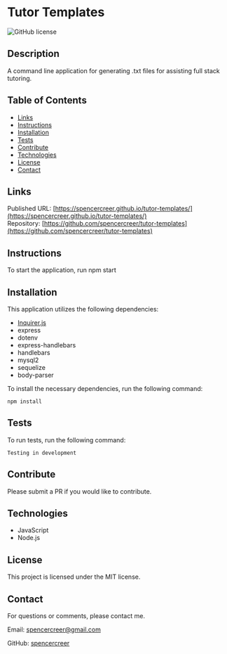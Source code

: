 # Tutor Templates
![GitHub license](https://img.shields.io/badge/license-MIT-blue.svg)

## Description
A command line application for generating .txt files for assisting full stack tutoring.

## Table of Contents
* [Links](#links)
* [Instructions](#instructions) 
* [Installation](#installations) 
* [Tests](#tests)
* [Contribute](#contribute) 
* [Technologies](#technologies)  
* [License](#license)
* [Contact](#contact)

## Links
Published URL: [https://spencercreer.github.io/tutor-templates/](https://spencercreer.github.io/tutor-templates/)<br>
Repository: [https://github.com/spencercreer/tutor-templates](https://github.com/spencercreer/tutor-templates)

## Instructions
To start the application, run npm start

## Installation
This application utilizes the following dependencies:
* [Inquirer.js](https://www.npmjs.com/package/inquirer)
* express
* dotenv
* express-handlebars
* handlebars
* mysql2
* sequelize
* body-parser

To install the necessary dependencies, run the following command:

  ```
  npm install
  ```
## Tests
To run tests, run the following command:

  ```
  Testing in development
  ```
    
## Contribute
Please submit a PR if you would like to contribute.

## Technologies
 * JavaScript
 * Node.js

## License
This project is licensed under the MIT license.

## Contact
For questions or comments, please contact me.

Email: <a href="mailto: spencercreer@gmail.com" target="_blank">spencercreer@gmail.com</a>

GitHub: [spencercreer](https://github.com/spencercreer/)
